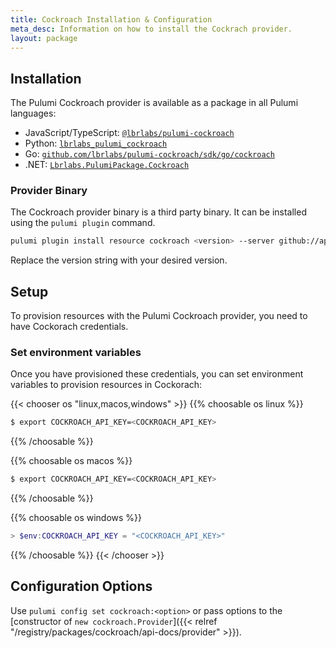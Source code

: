 ```yaml
---
title: Cockroach Installation & Configuration
meta_desc: Information on how to install the Cockrach provider.
layout: package
---
```


## Installation

The Pulumi Cockroach provider is available as a package in all Pulumi languages:

* JavaScript/TypeScript: [`@lbrlabs/pulumi-cockroach`](https://www.npmjs.com/package/@lbrlabs/pulumi-cockroach)
* Python: [`lbrlabs_pulumi_cockroach`](https://pypi.org/project/lbrlabs-pulumi-cockroach/)
* Go: [`github.com/lbrlabs/pulumi-cockroach/sdk/go/cockroach`](https://pkg.go.dev/github.com/lbrlabs/pulumi-cockroach/sdk)
* .NET: [`Lbrlabs.PulumiPackage.Cockroach`](https://www.nuget.org/packages/Lbrlabs.PulumiPackage.Cockroach)

### Provider Binary

The Cockroach provider binary is a third party binary. It can be installed using the `pulumi plugin` command.

```bash
pulumi plugin install resource cockroach <version> --server github://api.github.com/lbrlabs
```

Replace the version string with your desired version.

## Setup

To provision resources with the Pulumi Cockroach provider, you need to have Cockorach credentials. 

### Set environment variables

Once you have provisioned these credentials, you can set environment variables to provision resources in Cockorach:

{{< chooser os "linux,macos,windows" >}}
{{% choosable os linux %}}

```bash
$ export COCKROACH_API_KEY=<COCKROACH_API_KEY>
```

{{% /choosable %}}

{{% choosable os macos %}}

```bash
$ export COCKROACH_API_KEY=<COCKROACH_API_KEY>
```

{{% /choosable %}}

{{% choosable os windows %}}

```powershell
> $env:COCKROACH_API_KEY = "<COCKROACH_API_KEY>"
```

{{% /choosable %}}
{{< /chooser >}}

## Configuration Options

Use `pulumi config set cockroach:<option>` or pass options to the [constructor of `new cockroach.Provider`]({{< relref "/registry/packages/cockroach/api-docs/provider" >}}).
